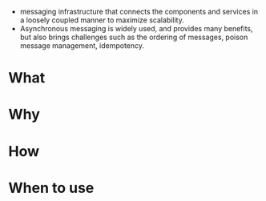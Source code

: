 - messaging infrastructure that connects the components and services in a loosely coupled manner to maximize scalability. 
- Asynchronous messaging is widely used, and provides many benefits, but also brings challenges such as the ordering of messages, poison message management, idempotency.

# What


# Why

# How


# When to use
